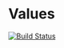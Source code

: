 # Values
[![Build Status](https://dev.azure.com/RexLozano/TEST/_apis/build/status/rexhays.Values?branchName=master)](https://dev.azure.com/RexLozano/TEST/_build/latest?definitionId=3&branchName=master)